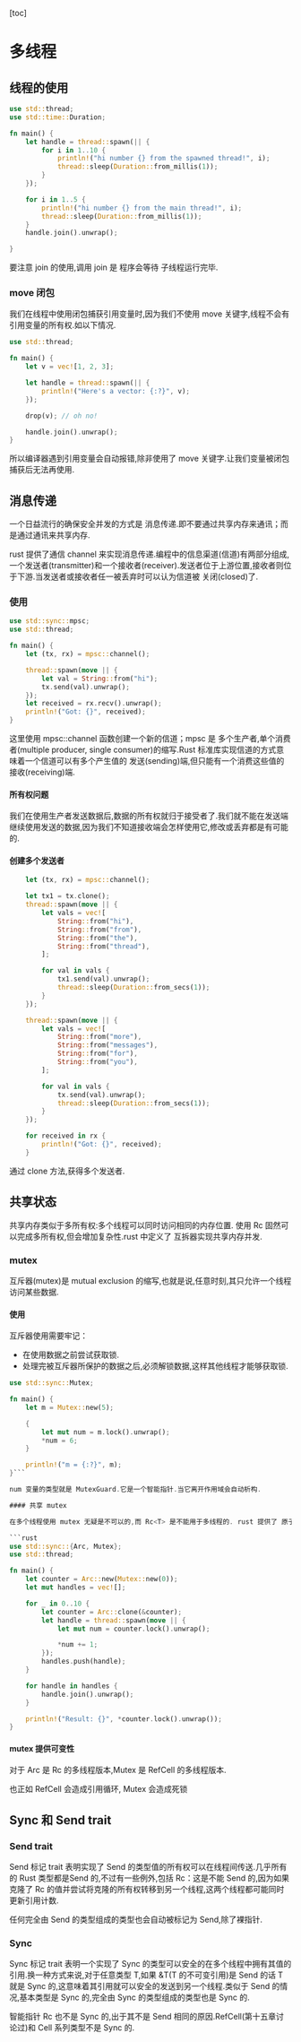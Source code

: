[toc]

# 多线程

## 线程的使用

```rust
use std::thread;
use std::time::Duration;

fn main() {
    let handle = thread::spawn(|| {
        for i in 1..10 {
            println!("hi number {} from the spawned thread!", i);
            thread::sleep(Duration::from_millis(1));
        }
    });

    for i in 1..5 {
        println!("hi number {} from the main thread!", i);
        thread::sleep(Duration::from_millis(1));
    }
    handle.join().unwrap();

}
```

要注意 join 的使用,调用 join 是 程序会等待 子线程运行完毕.

### move 闭包

我们在线程中使用闭包捕获引用变量时,因为我们不使用 move 关键字,线程不会有引用变量的所有权.如以下情况.

```rust
use std::thread;

fn main() {
    let v = vec![1, 2, 3];

    let handle = thread::spawn(|| {
        println!("Here's a vector: {:?}", v);
    });

    drop(v); // oh no!

    handle.join().unwrap();
}
```

所以编译器遇到引用变量会自动报错,除非使用了 move 关键字.让我们变量被闭包捕获后无法再使用.

## 消息传递

一个日益流行的确保安全并发的方式是 消息传递.即不要通过共享内存来通讯；而是通过通讯来共享内存.

rust 提供了通信 channel 来实现消息传递.编程中的信息渠道(信道)有两部分组成,一个发送者(transmitter)和一个接收者(receiver).发送者位于上游位置,接收者则位于下游.当发送者或接收者任一被丢弃时可以认为信道被 关闭(closed)了.

### 使用

```rust
use std::sync::mpsc;
use std::thread;

fn main() {
    let (tx, rx) = mpsc::channel();

    thread::spawn(move || {
        let val = String::from("hi");
        tx.send(val).unwrap();
    });
    let received = rx.recv().unwrap();
    println!("Got: {}", received);
}
```

这里使用 mpsc::channel 函数创建一个新的信道；mpsc 是 多个生产者,单个消费者(multiple producer, single consumer)的缩写.Rust 标准库实现信道的方式意味着一个信道可以有多个产生值的 发送(sending)端,但只能有一个消费这些值的 接收(receiving)端.

#### 所有权问题

我们在使用生产者发送数据后,数据的所有权就归于接受者了.我们就不能在发送端继续使用发送的数据,因为我们不知道接收端会怎样使用它,修改或丢弃都是有可能的.


#### 创建多个发送者

```rust
    let (tx, rx) = mpsc::channel();

    let tx1 = tx.clone();
    thread::spawn(move || {
        let vals = vec![
            String::from("hi"),
            String::from("from"),
            String::from("the"),
            String::from("thread"),
        ];

        for val in vals {
            tx1.send(val).unwrap();
            thread::sleep(Duration::from_secs(1));
        }
    });

    thread::spawn(move || {
        let vals = vec![
            String::from("more"),
            String::from("messages"),
            String::from("for"),
            String::from("you"),
        ];

        for val in vals {
            tx.send(val).unwrap();
            thread::sleep(Duration::from_secs(1));
        }
    });

    for received in rx {
        println!("Got: {}", received);
    }
```

通过 clone 方法,获得多个发送者.

## 共享状态

共享内存类似于多所有权:多个线程可以同时访问相同的内存位置. 使用 Rc<T> 固然可以完成多所有权,但会增加复杂性.rust 中定义了 互拆器实现共享内存并发.

### mutex

互斥器(mutex)是 mutual exclusion 的缩写,也就是说,任意时刻,其只允许一个线程访问某些数据.

#### 使用

互斥器使用需要牢记：

- 在使用数据之前尝试获取锁.
- 处理完被互斥器所保护的数据之后,必须解锁数据,这样其他线程才能够获取锁.

```rust
use std::sync::Mutex;

fn main() {
    let m = Mutex::new(5);

    {
        let mut num = m.lock().unwrap();
        *num = 6;
    }

    println!("m = {:?}", m);
}```

num 变量的类型就是 MutexGuard.它是一个智能指针.当它离开作用域会自动析构.

#### 共享 mutex

在多个线程使用 mutex 无疑是不可以的,而 Rc<T> 是不能用于多线程的. rust 提供了 原子引用 Arc<T>,用于并发环境下的多所有权.

```rust
use std::sync::{Arc, Mutex};
use std::thread;

fn main() {
    let counter = Arc::new(Mutex::new(0));
    let mut handles = vec![];

    for _ in 0..10 {
        let counter = Arc::clone(&counter);
        let handle = thread::spawn(move || {
            let mut num = counter.lock().unwrap();

            *num += 1;
        });
        handles.push(handle);
    }

    for handle in handles {
        handle.join().unwrap();
    }

    println!("Result: {}", *counter.lock().unwrap());
}
```

#### mutex 提供可变性

对于 Arc 是 Rc 的多线程版本,Mutex 是 RefCell 的多线程版本.

也正如 RefCell 会造成引用循环, Mutex 会造成死锁

## Sync 和 Send trait

### Send trait

Send 标记 trait 表明实现了 Send 的类型值的所有权可以在线程间传送.几乎所有的 Rust 类型都是Send 的,不过有一些例外,包括 Rc<T>：这是不能 Send 的,因为如果克隆了 Rc<T> 的值并尝试将克隆的所有权转移到另一个线程,这两个线程都可能同时更新引用计数.

任何完全由 Send 的类型组成的类型也会自动被标记为 Send,除了裸指针.

### Sync

Sync 标记 trait 表明一个实现了 Sync 的类型可以安全的在多个线程中拥有其值的引用.换一种方式来说,对于任意类型 T,如果 &T(T 的不可变引用)是 Send 的话 T 就是 Sync 的,这意味着其引用就可以安全的发送到另一个线程.类似于 Send 的情况,基本类型是 Sync 的,完全由 Sync 的类型组成的类型也是 Sync 的.

智能指针 Rc<T> 也不是 Sync 的,出于其不是 Send 相同的原因.RefCell<T>(第十五章讨论过)和 Cell<T> 系列类型不是 Sync 的.

